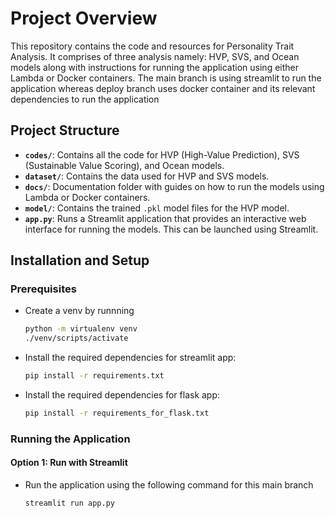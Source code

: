 # Project Overview

This repository contains the code and resources for Personality Trait Analysis.
It comprises of three analysis namely: HVP, SVS, and Ocean models along with instructions for running the application using either Lambda or Docker containers.
The main branch is using streamlit to run the application whereas deploy branch uses docker container and its relevant dependencies to run the application

## Project Structure

- **`codes/`**: Contains all the code for HVP (High-Value Prediction), SVS (Sustainable Value Scoring), and Ocean models.
- **`dataset/`**: Contains the data used for HVP and SVS models.
- **`docs/`**: Documentation folder with guides on how to run the models using Lambda or Docker containers.
- **`model/`**: Contains the trained `.pkl` model files for the HVP model.
- **`app.py`**: Runs a Streamlit application that provides an interactive web interface for running the models. This can be launched using Streamlit.

## Installation and Setup

### Prerequisites

- Create a venv by runnning 
   ```bash
   python -m virtualenv venv
   ./venv/scripts/activate
   ```

- Install the required dependencies for streamlit app:
   ```bash
   pip install -r requirements.txt
   ```

- Install the required dependencies for flask app:
   ```bash
   pip install -r requirements_for_flask.txt
   ```

### Running the Application

#### Option 1: Run with Streamlit

- Run the application using the following command for this main branch
   ```bash
   streamlit run app.py
   ```